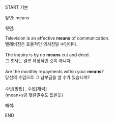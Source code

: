 START
기본

앞면:
means


뒷면:
<div>Television is an effective <b>means</b> of communication. </div><div>텔레비전은 효율적인 의사전달 수단이다.</div><div><br></div><div>The inquiry is by no <strong>means</strong> cut and dried. </div><div><div>그 조사는 결코 확정적인 것이 아니다.</div></div><div><br></div><div><div>Are the monthly repayments within your <strong>means</strong>? </div><div><div>당신의 수입으로 그 납부금을 낼 수가 있습니까?</div></div></div><div><br></div><div>수단[방법] , 수입[재력]</div><div>{mean+s랑 헷갈릴수도 있을듯}</div>


해석:
<!--ID: 1746614454262-->
END